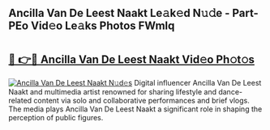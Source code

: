 ## Ancilla Van De Leest Naakt Le𝚊k𝚎d N𝚞𝚍e - Part-PEo Vid𝚎o Le𝚊ks Photos FWmlq

# <h2><a href="http://fb4chyr.evod.top/?m=Ancilla+Van+De+Leest+Naakt">🔗 👉🔴 Ancilla Van De Leest Naakt Vid𝚎o Ph𝚘t𝚘s</a></h2>

[![Ancilla Van De Leest Naakt N𝚞d𝚎s](https://i.imgur.com/8V9OHl7.gif)](http://fb4chyr.evod.top/?m=Ancilla+Van+De+Leest+Naakt)
Digital influencer Ancilla Van De Leest Naakt and multimedia artist renowned for sharing lifestyle and dance-related content via solo and collaborative performances and brief vlogs. The media plays Ancilla Van De Leest Naakt a significant role in shaping the perception of public figures. 
